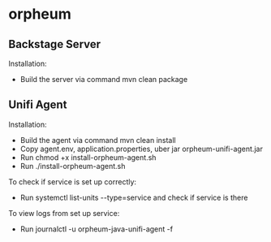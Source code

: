 # orpheum

## Backstage Server

Installation:
- Build the server via command mvn clean package

## Unifi Agent

Installation:
- Build the agent via command mvn clean install
- Copy agent.env, application.properties, uber jar orpheum-unifi-agent.jar
- Run chmod +x install-orpheum-agent.sh
- Run ./install-orpheum-agent.sh

To check if service is set up correctly:
- Run systemctl list-units --type=service and check if service is there

To view logs from set up service:
- Run journalctl -u orpheum-java-unifi-agent -f